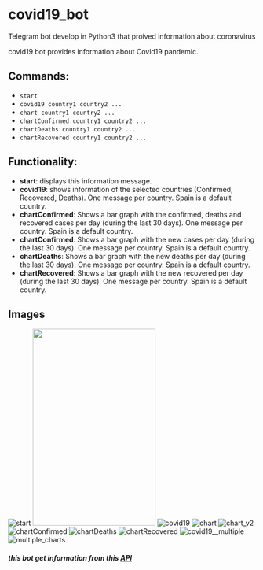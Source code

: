 # covid19_bot
Telegram bot develop in Python3 that proived information about coronavirus

covid19 bot provides information about Covid19 pandemic.

## Commands:
* ```start```
* ```covid19 country1 country2 ...```
* ```chart country1 country2 ...```
* ```chartConfirmed country1 country2 ...```
* ```chartDeaths country1 country2 ...```
* ```chartRecovered country1 country2 ...```

## Functionality:
* __start__: displays this information message.
* __covid19__: shows information of the selected countries (Confirmed, Recovered, Deaths). One message per country. Spain is a default country.
* __chartConfirmed__: Shows a bar graph with the confirmed, deaths and recovered cases per day (during the last 30 days). One message per country. Spain is a default country.
* __chartConfirmed__: Shows a bar graph with the new cases per day (during the last 30 days). One message per country. Spain is a default country.
* __chartDeaths__: Shows a bar graph with the new deaths per day (during the last 30 days). One message per country. Spain is a default country.
* __chartRecovered__: Shows a bar graph with the new recovered per day (during the last 30 days). One message per country. Spain is a default country.

## Images
![start](https://user-images.githubusercontent.com/46993394/95998692-68d86600-0e35-11eb-89d3-b0637102c3e8.png)
<img src="https://user-images.githubusercontent.com/46993394/95998692-68d86600-0e35-11eb-89d3-b0637102c3e8.png" width="250" height="400" display="block">
![covid19](https://user-images.githubusercontent.com/46993394/95998685-683fcf80-0e35-11eb-936b-97f6a956287b.png)
![chart](https://user-images.githubusercontent.com/46993394/95998694-68d86600-0e35-11eb-9d8b-633466eb93b2.jpg)
![chart_v2](https://user-images.githubusercontent.com/46993394/95998674-66760c00-0e35-11eb-9e69-26d3d0b2f6d2.png)
![chartConfirmed](https://user-images.githubusercontent.com/46993394/95998678-670ea280-0e35-11eb-855f-b0274b3188c5.png)
![chartDeaths](https://user-images.githubusercontent.com/46993394/95998680-670ea280-0e35-11eb-9047-cec792bc8c39.png)
![chartRecovered](https://user-images.githubusercontent.com/46993394/95998683-67a73900-0e35-11eb-8db6-f32b21825000.png)
![covid19__multiple](https://user-images.githubusercontent.com/46993394/95998687-683fcf80-0e35-11eb-9cb1-5aba4d37a374.png)
![multiple_charts](https://user-images.githubusercontent.com/46993394/95998689-683fcf80-0e35-11eb-9352-bf96259d67d2.png)



##### this bot get information from this [API](https://covid19api.com/)
